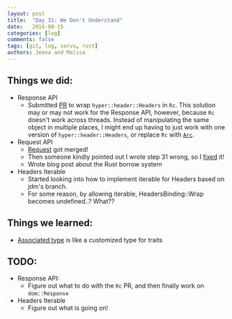 ```yaml
---
layout: post
title:  "Day 31: We Don't Understand"
date:   2016-08-15
categories: [log]
comments: false
tags: [git, log, servo, rust]
authors: Jeena and Malisa
---
```


## Things we did:
- Response API
    - Submitted [PR](https://github.com/servo/servo/pull/12884) to wrap `hyper::header::Headers` in `Rc`. This solution may or may not work for the Response API, however, because `Rc` doesn't work across threads. Instead of manipulating the same object in multiple places, I might end up having to just work with one version of `hyper::header::Headers`, or replace `Rc` with [`Arc`](https://doc.rust-lang.org/std/sync/struct.Arc.html).
- Request API
    - [Request](https://github.com/servo/servo/pull/12700) got merged!
    - Then someone kindly pointed out I wrote step 31 wrong, so I [fixed](https://github.com/servo/servo/pull/12851) it!
    - Wrote blog post about the Rust borrow system
- Headers Iterable
    - Started looking into how to implement iterable for Headers based on jdm's branch.
    - For some reason, by allowing iterable, HeadersBinding::Wrap becomes undefined..? What??


## Things we learned:
- [Associated type](https://doc.rust-lang.org/book/associated-types.html) is like a customized type for traits

## TODO:
- Response API:
    - Figure out what to do with the `Rc` PR, and then finally work on `dom::Response`
- Headers Iterable
    - Figure out what is going on!
